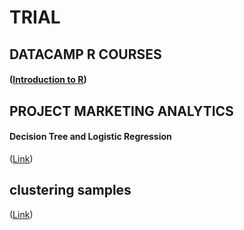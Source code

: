 # TRIAL

## DATACAMP R COURSES
#### ([Introduction to R](https://elmasriomer.github.io/2019/Datacamp%20Course%20Solutions/Introduction_to_R.html)) 

## PROJECT MARKETING ANALYTICS
#### Decision Tree and Logistic Regression
([Link](https://elmasriomer.github.io/2019/ProjectMA_BugsBunny.html)) 

## clustering samples
([Link](https://elmasriomer.github.io/2019/clustering_samples/ProjectMA_BugsBunny.html)) 
